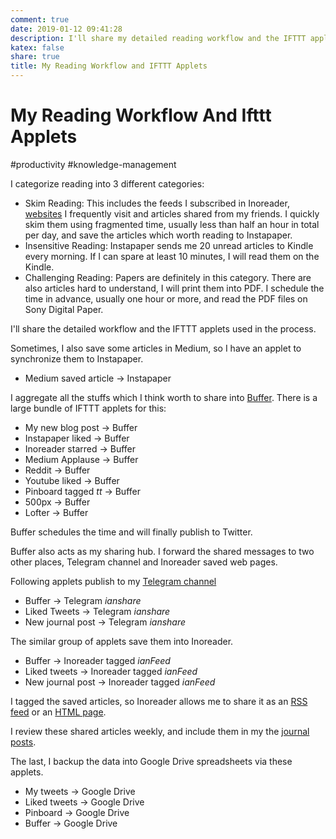 ```yaml
---
comment: true
date: 2019-01-12 09:41:28
description: I'll share my detailed reading workflow and the IFTTT applets used in the process.
katex: false
share: true
title: My Reading Workflow and IFTTT Applets
---
```


# My Reading Workflow And Ifttt Applets

#productivity #knowledge-management

I categorize reading into 3 different categories:

- Skim Reading: This includes the feeds I subscribed in Inoreader, [websites](https://pinboard.in/u:iany/t:Updates/) I frequently visit and articles shared from my friends. I quickly skim them using fragmented time, usually less than half an hour in total per day, and save the articles which worth reading to Instapaper.
- Insensitive Reading: Instapaper sends me 20 unread articles to Kindle every morning. If I can spare at least 10 minutes, I will read them on the Kindle.
- Challenging Reading: Papers are definitely in this category. There are also articles hard to understand, I will print them into PDF. I schedule the time in advance, usually one hour or more, and read the PDF files on Sony Digital Paper.

I'll share the detailed workflow and the IFTTT applets used in the process.

<!--more-->

Sometimes, I also save some articles in Medium, so I have an applet to synchronize them to Instapaper.

- Medium saved article → Instapaper

I aggregate all the stuffs which I think worth to share into [Buffer](https://buffer.com/). There is a large bundle of IFTTT applets for this:

- My new blog post → Buffer
- Instapaper liked → Buffer
- Inoreader starred → Buffer
- Medium Applause → Buffer
- Reddit → Buffer
- Youtube liked → Buffer
- Pinboard tagged *tt* → Buffer
- 500px → Buffer
- Lofter → Buffer

Buffer schedules the time and will finally publish to Twitter.

Buffer also acts as my sharing hub. I forward the shared messages to two other places, Telegram channel and Inoreader saved web pages.

Following applets publish to my [Telegram channel](https://t.me/ianshare)

- Buffer → Telegram *ianshare*
- Liked Tweets → Telegram *ianshare*
- New journal post → Telegram *ianshare*

The similar group of applets save them into Inoreader.

- Buffer → Inoreader tagged *ianFeed*
- Liked tweets → Inoreader tagged *ianFeed*
- New journal post → Inoreader tagged *ianFeed*

I tagged the saved articles, so Inoreader allows me to share it as an [RSS feed](https://www.inoreader.com/stream/user/1005740962/tag/ianFeed) or an [HTML page](https://www.inoreader.com/stream/user/1005740962/tag/ianFeed/view/html?cs=m).

I review these shared articles weekly, and include them in my the [journal posts](https://u.iany.me/journal).

The last, I backup the data into Google Drive spreadsheets via these applets.

- My tweets → Google Drive
- Liked tweets → Google Drive
- Pinboard → Google Drive
- Buffer → Google Drive
